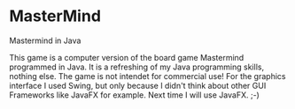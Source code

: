 # MasterMind
Mastermind in Java

This game is a computer version of the board game Mastermind programmed in Java. It is a refreshing of my Java programming skills, 
nothing else. The game is not intendet for commercial use! For the graphics interface I used Swing, but only because I didn't think 
about other GUI Frameworks like JavaFX for example. Next time I will use JavaFX. ;-)
